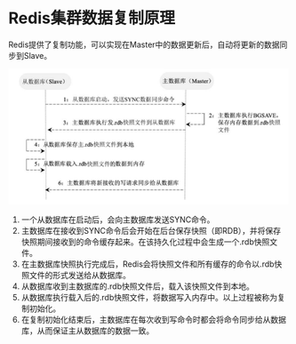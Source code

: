 # Redis集群数据复制原理

Redis提供了复制功能，可以实现在Master中的数据更新后，自动将更新的数据同步到Slave。

![](img/1.png)

1. 一个从数据库在启动后，会向主数据库发送SYNC命令。
2. 主数据库在接收到SYNC命令后会开始在后台保存快照（即RDB），并将保存快照期间接收到的命令缓存起来。在该持久化过程中会生成一个.rdb快照文件。
3. 在主数据库快照执行完成后，Redis会将快照文件和所有缓存的命令以.rdb快照文件的形式发送给从数据库。
4. 从数据库收到主数据库的.rdb快照文件后，载入该快照文件到本地。
5. 从数据库执行载入后的.rdb快照文件，将数据写入内存中。以上过程被称为复制初始化。
6. 在复制初始化结束后，主数据库在每次收到写命令时都会将命令同步给从数据库，从而保证主从数据库的数据一致。
